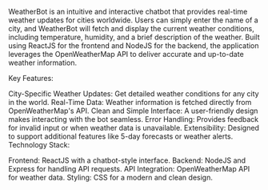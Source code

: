 WeatherBot is an intuitive and interactive chatbot that provides real-time weather updates for cities worldwide. Users can simply enter the name of a city, and WeatherBot will fetch and display the current weather conditions, including temperature, humidity, and a brief description of the weather. Built using ReactJS for the frontend and NodeJS for the backend, the application leverages the OpenWeatherMap API to deliver accurate and up-to-date weather information.

Key Features:

City-Specific Weather Updates: Get detailed weather conditions for any city in the world.
Real-Time Data: Weather information is fetched directly from OpenWeatherMap's API.
Clean and Simple Interface: A user-friendly design makes interacting with the bot seamless.
Error Handling: Provides feedback for invalid input or when weather data is unavailable.
Extensibility: Designed to support additional features like 5-day forecasts or weather alerts.
Technology Stack:

Frontend: ReactJS with a chatbot-style interface.
Backend: NodeJS and Express for handling API requests.
API Integration: OpenWeatherMap API for weather data.
Styling: CSS for a modern and clean design.